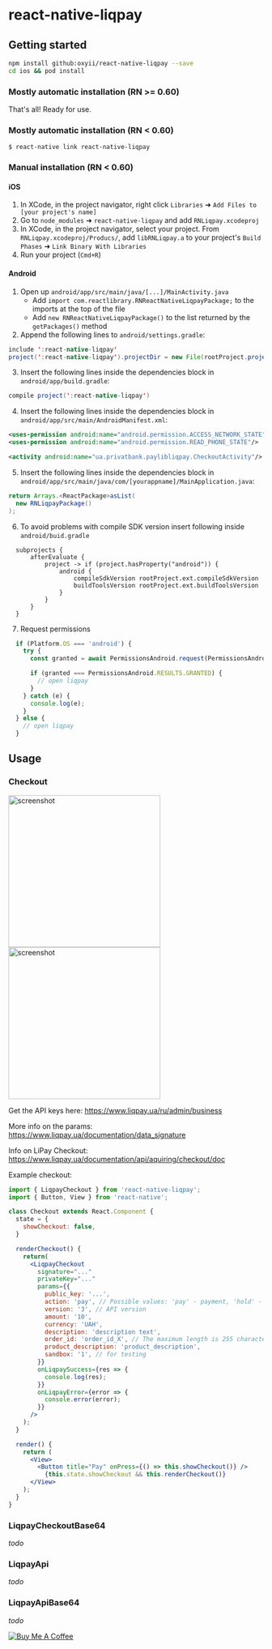 # react-native-liqpay

## Getting started

```bash
npm install github:oxyii/react-native-liqpay --save
cd ios && pod install
```

### Mostly automatic installation (RN >= 0.60)

That's all! Ready for use.

### Mostly automatic installation (RN < 0.60)

`$ react-native link react-native-liqpay`

### Manual installation (RN < 0.60)

#### iOS

1. In XCode, in the project navigator, right click `Libraries` ➜ `Add Files to [your project's name]`
2. Go to `node_modules` ➜ `react-native-liqpay` and add `RNLiqpay.xcodeproj`
3. In XCode, in the project navigator, select your project. From `RNLiqpay.xcodeproj/Producs/`, add `libRNLiqpay.a` to your project's `Build Phases` ➜ `Link Binary With Libraries`
4. Run your project (`Cmd+R`)

#### Android

1. Open up `android/app/src/main/java/[...]/MainActivity.java`
    - Add `import com.reactlibrary.RNReactNativeLiqpayPackage;` to the imports at the top of the file
    - Add `new RNReactNativeLiqpayPackage()` to the list returned by the `getPackages()` method
2. Append the following lines to `android/settings.gradle`:

  ```java
  include ':react-native-liqpay'
  project(':react-native-liqpay').projectDir = new File(rootProject.projectDir, '../node_modules/react-native-liqpay/android')
  ```

3. Insert the following lines inside the dependencies block in `android/app/build.gradle`:

  ```java
  compile project(':react-native-liqpay')
  ```

4. Insert the following lines inside the dependencies block in `android/app/src/main/AndroidManifest.xml`:

  ```xml
  <uses-permission android:name="android.permission.ACCESS_NETWORK_STATE"/>
  <uses-permission android:name="android.permission.READ_PHONE_STATE"/>

  <activity android:name="ua.privatbank.paylibliqpay.CheckoutActivity"/>
  ```

5. Insert the following lines inside the dependencies block in `android/app/src/main/java/com/[yourappname]/MainApplication.java`:

  ```java
  return Arrays.<ReactPackage>asList(
    new RNLiqpayPackage()
  );
  ```
  
6. To avoid problems with compile SDK version insert following inside `android/buid.gradle`
  ```
    subprojects {
        afterEvaluate {
            project -> if (project.hasProperty("android")) {
                android {
                    compileSdkVersion rootProject.ext.compileSdkVersion
                    buildToolsVersion rootProject.ext.buildToolsVersion
                }
            }
        }
    }
  ```
7. Request permissions
  ```javascript
    if (Platform.OS === 'android') {
      try {
        const granted = await PermissionsAndroid.request(PermissionsAndroid.PERMISSIONS.READ_PHONE_STATE);

        if (granted === PermissionsAndroid.RESULTS.GRANTED) {
          // open liqpay
        }
      } catch (e) {
        console.log(e);
      }
    } else {
      // open liqpay
    }
  ```  

## Usage

### Checkout

<img src="screenshot_android.png" alt="screenshot" width="300" /> <img src="screenshot_ios.png" alt="screenshot" width="300" />

Get the API keys here:
https://www.liqpay.ua/ru/admin/business

More info on the params:
https://www.liqpay.ua/documentation/data_signature

Info on LiPay Checkout:
https://www.liqpay.ua/documentation/api/aquiring/checkout/doc

Example checkout:

```jsx
import { LiqpayCheckout } from 'react-native-liqpay';
import { Button, View } from 'react-native';

class Checkout extends React.Component {
  state = {
    showCheckout: false,
  }

  renderCheckout() {
    return(
      <LiqpayCheckout
        signature="..."
        privateKey="..."
        params={{
          public_key: '...',
          action: 'pay', // Possible values: 'pay' - payment, 'hold' - blocking funds on the sender's account, 'subscribe' - regular payment, 'paydonate' - donation, auth - preauthorization of the card
          version: '3', // API version
          amount: '10',
          currency: 'UAH',
          description: 'description text',
          order_id: 'order_id_X', // The maximum length is 255 characters
          product_description: 'product_description',
          sandbox: '1', // for testing
        }}
        onLiqpaySuccess={res => {
          console.log(res);
        }}
        onLiqpayError={error => {
          console.error(error);
        }}
      />
    );
  }

  render() {
    return (
      <View>
        <Button title="Pay" onPress={() => this.showCheckout()} />
          {this.state.showCheckout && this.renderCheckout()}
      </View>
    );
  }
}
```

### LiqpayCheckoutBase64

_todo_

### LiqpayApi

_todo_

### LiqpayApiBase64

_todo_

<a href="https://www.buymeacoffee.com/UqrT9HA" target="_blank"><img src="https://www.buymeacoffee.com/assets/img/custom_images/orange_img.png" alt="Buy Me A Coffee" style="height: auto !important;width: auto !important;" ></a>
